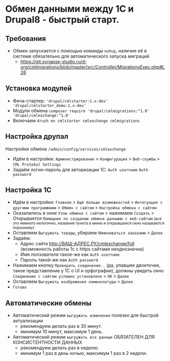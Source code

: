 # Обмен данными между 1С и Drupal8 - быстрый старт.

## Требования

* Обмен запускается с помощью команды `nohup`, наличие её в системе обязательно для автоматического запуска миграций 
  - https://git.synapse-studio.ru/d-org/cmlmigrations/blob/master/src/Controller/MigrationsExec.php#L26

## Установка модулей
* Фича-стартер: `'drupal/cmlstarter:1.x-dev' 'drupal/cmlstarter_demo:1.x-dev'`
* Модули обмена `composer require 'drupal/cmlmigrations:^1.0' 'drupal/cmlexchange:^1.0'`
* Включаем `drush en cmlstarter cmlexchange cmlmigrations`

## Настройка друпал
Настройки обмена `/admin/config/services/cmlexchange`
* Идём в настройки: `Администрирование` > `Конфигурация` > `Веб-службы` > `CML Protokol Settings`
* Задаём логин-пароль для авторизации 1С: `Auth username` `Auth password`

## Настройка 1С
* Идём в настройки: `Главное` > `Ещё больше возможностей` > `Интеграция с другими программами` > `Обмен с сайтом` > `Настройка обмена с сайтом`
* Оказалились в окне `Узлы обмена с сайтом` > нажимаем `Создать` > Открывается `Помощник по созданию обмена данными с веб-сайтом` <small>(всё это немного нелогично, название пункта в меню и открывшееся окно называются поразному) </small>
* Оставляем `Выгружать товары`, убираем `Обмениваться заказами` > `Далее`
* Задаём:
  - Адрес сайта http://ВАШ-АДРЕС.РУ/cmlexchange/full (возможность работы 1с с https сайтами неоднозначна) 
  - Имя ползователя такое-же как `Auth username`
  - Пароль такой-же как `Auth password`
* Нажимаем кнопку `Проверить соединение..` (да, упавшее двоеточие, такое представление у 1С о UI и орфографии), должны увидеть окно `Соединение с сайтом успешно установлено` > `ОК` > `Далее`
* Оставляем `Выгружать изображения номенклатуры` > `Далее`
* `Готово`

## Автоматические обмены

* Автоматический режим `выгружать изменения` полезен для быстрой актуализации
  - рекомендуем делать раз в 30 минут.
  - минимум 10 минут, максимум 1 день.
* Автоматический режим `выгружать все данные` ОБЯЗАТЕЛЕН ДЛЯ КОНСИСТЕНТНОСТИ ДАННЫХ
  - рекомендуем делать раз в неделю.
  - минимум 1 раз в день ночью, максимум 1 раз в 2 недели.
